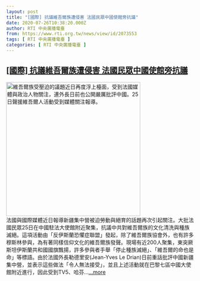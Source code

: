 ```yaml
---
layout: post
title: "[國際] 抗議維吾爾族遭侵害 法國民眾中國使館旁抗議"
date: 2020-07-26T10:38:20.000Z
author: RTI 中央廣播電臺
from: https://www.rti.org.tw/news/view/id/2073553
tags: [ RTI 中央廣播電臺 ]
categories: [ RTI 中央廣播電臺 ]
---
```

<!--1595759900000-->
[[國際] 抗議維吾爾族遭侵害 法國民眾中國使館旁抗議](https://www.rti.org.tw/news/view/id/2073553)
------

<div>
<img src="https://static.rti.org.tw/assets/thumbnails/2020/07/26/20200726000064M.jpg" width="360" alt="維吾爾族受壓迫的議題近日再度浮上檯面，受到法國媒體與政治人物關注，連外長日前也公開嚴厲批評中國。25日聲援維吾爾人活動受到媒體關注報導。" title="維吾爾族受壓迫的議題近日再度浮上檯面，受到法國媒體與政治人物關注，連外長日前也公開嚴厲批評中國。25日聲援維吾爾人活動受到媒體關注報導。"><br>法國與國際媒體近日報導新疆集中營被迫勞動與絕育的話題再次引起關注。大批法國民眾25日在中國駐法大使館附近聚集，抗議中共對維吾爾族的文化清洗與種族滅絕。這項活動由「反伊斯蘭恐懼症聯盟」發起，除了維吾爾族協會外，也有許多穆斯林參與，為有著同樣信仰文化的維吾爾族發聲。現場有近200人聚集，東突厥斯坦伊斯蘭共和國國旗飄揚，許多參與者手舉「停止種族滅絕」、「維吾爾的命也是命」等標語。由於法國外長勒德里安(Jean-Yves Le Drian)日前重話批評中國新疆集中營，並表示這些做法「令人無法接受」，並且上述活動就在巴黎七區中國大使館附近進行，因此受到TV5、哈芬...<a target="_blank" href="https://www.rti.org.tw/news/view/id/2073553">...more</a>
</div>
